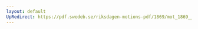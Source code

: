 ```yaml
---
layout: default
UpRedirect: https://pdf.swedeb.se/riksdagen-motions-pdf/1869/mot_1869__fk__00008/mot_1869__fk__00008_003.pdf
---
```

